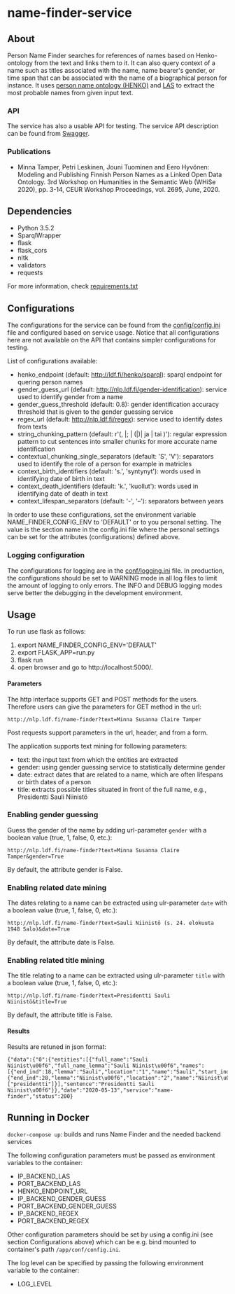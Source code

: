 # name-finder-service

## About
Person Name Finder searches for references of names based on Henko-ontology from the text and links them to it. It can also query context of a name such as titles associated with the name, name bearer's gender, or time span that can be associated with the name of a biographical person for instance. It uses [person name ontology (HENKO)](http://light.onki.fi/henko/en/) and [LAS](http://demo.seco.tkk.fi/las/) to extract the most probable names from given input text.

### API

The service has also a usable API for testing. The service API description can be found from [Swagger](https://app.swaggerhub.com/apis-docs/SeCo/nlp.ldf.fi/1.0.0#/name-finder/).

### Publications

* Minna Tamper, Petri Leskinen, Jouni Tuominen and Eero Hyvönen: Modeling and Publishing Finnish Person Names as a Linked Open Data Ontology. 3rd Workshop on Humanities in the Semantic Web (WHiSe 2020), pp. 3-14, CEUR Workshop Proceedings, vol. 2695, June, 2020.

## Dependencies

* Python 3.5.2
* SparqlWrapper
* flask
* flask_cors
* nltk
* validators
* requests

For more information, check [requirements.txt](requirements.txt)

## Configurations

The configurations for the service can be found from the [config/config.ini](config/config.ini) file and configured based on service usage. Notice that all configurations here are not available on the API that contains simpler configurations for testing.

List of configurations available:

* henko_endpoint (default: http://ldf.fi/henko/sparql): sparql endpoint for quering person names
* gender_guess_url (default: http://nlp.ldf.fi/gender-identification): service used to identify gender from a name
* gender_guess_threshold (default: 0.8): gender identification accuracy threshold that is given to the gender guessing service
* regex_url (default: http://nlp.ldf.fi/regex): service used to identify dates from texts
* string_chunking_pattern (default: r'(, |; | \(|\)| ja | tai )'): regular expression pattern to cut sentences into smaller chunks for more accurate name identification
* contextual_chunking_single_separators (default: 'S', 'V'): separators used to identify the role of a person for example in matricles
* context_birth_identifiers (default: 's.', 'syntynyt'): words used in identifying date of birth in text
* context_death_identifiers (default: 'k.', 'kuollut'): words used in identifying date of death in text
* context_lifespan_separators (default: '-', '–'): separators between years

In order to use these configurations, set the environment variable NAME_FINDER_CONFIG_ENV to 'DEFAULT' or to you personal setting. The value is the section name in the config.ini file where the personal settings can be set for the attributes (configurations) defined above.

### Logging configuration

The configurations for logging are in the [conf/logging.ini](conf/logging.ini) file. In production, the configurations should be set to WARNING mode in all log files to limit the amount of logging to only errors. The INFO and DEBUG logging modes serve better the debugging in the development environment.

## Usage

To run use flask as follows:

1. export NAME_FINDER_CONFIG_ENV='DEFAULT'
2. export FLASK_APP=run.py
3. flask run
4. open browser and go to http://localhost:5000/.

#### Parameters

The http interface supports GET and POST methods for the users. Therefore users can give the parameters for GET method in the url:

```
http://nlp.ldf.fi/name-finder?text=Minna Susanna Claire Tamper
```
Post requests support parameters in the url, header, and from a form.

The application supports text mining for following parameters:
* text: the input text from which the entities are extracted
* gender: using gender guessing service to statistically determine gender
* date: extract dates that are related to a name, which are often lifespans or birth dates of a person
* title: extracts possible titles situated in front of the full name, e.g., Presidentti Sauli Niinistö

### Enabling gender guessing

Guess the gender of the name by adding url-parameter ```gender``` with a boolean value (true, 1, false, 0, etc.):

```
http://nlp.ldf.fi/name-finder?text=Minna Susanna Claire Tamper&gender=True
```

By default, the attribute gender is False.

### Enabling related date mining

The dates relating to a name can be extracted using ulr-parameter ```date``` with a boolean value (true, 1, false, 0, etc.):

```
http://nlp.ldf.fi/name-finder?text=Sauli Niinistö (s. 24. elokuuta 1948 Salo)&date=True
```

By default, the attribute date is False.

### Enabling related title mining

The title relating to a name can be extracted using ulr-parameter ```title``` with a boolean value (true, 1, false, 0, etc.):

```
http://nlp.ldf.fi/name-finder?text=Presidentti Sauli Niinistö&title=True
```

By default, the attribute title is False.

#### Results

Results are retuned in json format:

```
{"data":{"0":{"entities":[{"full_name":"Sauli Niinist\u00f6","full_name_lemma":"Sauli Niinist\u00f6","names":[{"end_ind":18,"lemma":"Sauli","location":"1","name":"Sauli","start_ind":13,"type":"Etunimi","uri":"http://ldf.fi/henko/n233"},{"end_ind":28,"lemma":"Niinist\u00f6","location":"2","name":"Niinist\u00f6","start_ind":20,"type":"Sukunimi","uri":"http://ldf.fi/henko/n22872"}],"titles":["presidentti"]}],"sentence":"Presidentti Sauli Niinist\u00f6"}},"date":"2020-05-13","service":"name-finder","status":200}
```

## Running in Docker

`docker-compose up`: builds and runs Name Finder and the needed backend services

The following configuration parameters must be passed as environment variables to the container:

* IP_BACKEND_LAS
* PORT_BACKEND_LAS
* HENKO_ENDPOINT_URL
* IP_BACKEND_GENDER_GUESS
* PORT_BACKEND_GENDER_GUESS
* IP_BACKEND_REGEX
* PORT_BACKEND_REGEX

Other configuration parameters should be set by using a config.ini (see section Configurations above) which can be e.g. bind mounted to container's path `/app/conf/config.ini`.

The log level can be specified by passing the following environment variable to the container:

* LOG_LEVEL
